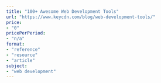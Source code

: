 ```yaml
---
title: "100+ Awesome Web Development Tools"
url: "https://www.keycdn.com/blog/web-development-tools/"
price: 
- "0"
pricePerPeriod: 
- "n/a"
format: 
- "reference"
- "resource"
- "article"
subject: 
- "web development"
---
```

